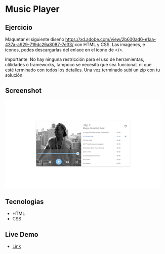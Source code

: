 # Music Player

## Ejercicio

Maquetar el siguiente diseño https://xd.adobe.com/view/2b600ad6-e1aa-437a-a929-719dc26a8087-7e33/ con HTML y CSS. Las imagenes, e iconos, podes descargarlas del enlace en el icono de </>.

Importante: No hay ninguna restricción para el uso de herramientas, utilidades o frameworks, tampoco se necesita que sea funcional, ni que esté terminado con todos los detalles. Una vez terminado subí un zip con tu solución.

## Screenshot

![Example screenshot](./assets/project-screenshot.png)

## Tecnologias

- HTML
- CSS

## Live Demo

- [Link](https://eloquent-brown-60e42e.netlify.app/)
